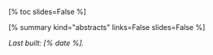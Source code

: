 [% toc slides=False %]

[% summary kind="abstracts" links=False slides=False %]

*Last built: [% date %].*
